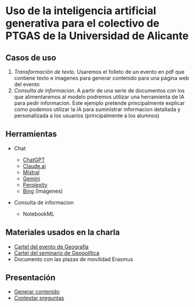 # Uso de la inteligencia artificial generativa para el colectivo de PTGAS de la Universidad de Alicante

## Casos de uso
1. *Transformación de texto*. Usaremos el folleto de un evento en pdf que contiene texto e imagenes para generar contenido para una página web del evento
2. *Consulta de informacion*. A partir de una serie de documentos con los que alimentaremos al modelo podremos utilizar una herramienta de IA para pedir informacion. Este ejemplo pretende principalmente explicar como podemos utilizar la IA para suministrar informacion detallada y personalizada a los usuarios (principalmente a los alumnos)

## Herramientas 
- Chat
  - [ChatGPT](https://chatgpt.com)
  - [Claude.ai](https://claude.ai)
  - [Mistral](https://chat.mistral.ai)
  - [Gemini](https://gemini.google.com/?hl=es-ES)
  - [Perplexity](https://www.perplexity.ai)
  - [Bing](https://www.bing.com/images/create) (Imágenes)

- Consulta de informacion
  - NotebookML
 
## Materiales usados en la charla
- [Cartel del evento de Geografía](https://dagrygf.ua.es/de/documentos/2024-seminario-ot-la-region-y-la-ciudad/la-region-y-la-ciudad-seminario-ot-2024.jpg)
- [Cartel del seminario de Geopolítica](https://web.ua.es/es/estudios-geopolitica/documentos/programa-iii-geopolitica-2024.pdf)
- Documento con las plazas de movilidad Erasmus

## Presentación
- [Generar contenido](./diapositivas/presentacion/generar-contenido.pdf)
- [Contestar preguntas](./diapositivas/presentacion/contestar-preguntas.pdf)


